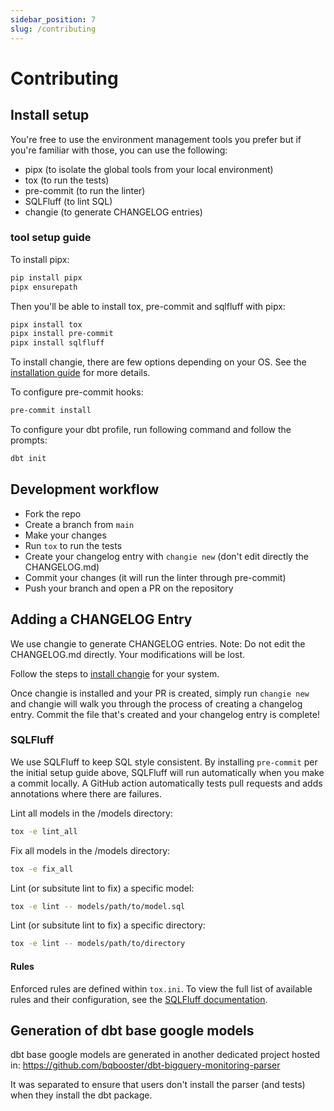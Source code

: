 ```yaml
---
sidebar_position: 7
slug: /contributing
---
```


# Contributing

## Install setup

You're free to use the environment management tools you prefer but if you're familiar with those, you can use the following:

- pipx (to isolate the global tools from your local environment)
- tox (to run the tests)
- pre-commit (to run the linter)
- SQLFluff (to lint SQL)
- changie (to generate CHANGELOG entries)

### tool setup guide

To install pipx:

```bash
pip install pipx
pipx ensurepath
```

Then you'll be able to install tox, pre-commit and sqlfluff with pipx:

```bash
pipx install tox
pipx install pre-commit
pipx install sqlfluff
```

To install changie, there are few options depending on your OS.
See the [installation guide](https://changie.dev/guide/installation/) for more details.

To configure pre-commit hooks:

```bash
pre-commit install
```

To configure your dbt profile, run following command and follow the prompts:

```bash
dbt init
```

## Development workflow

- Fork the repo
- Create a branch from `main`
- Make your changes
- Run `tox` to run the tests
- Create your changelog entry with `changie new` (don't edit directly the CHANGELOG.md)
- Commit your changes (it will run the linter through pre-commit)
- Push your branch and open a PR on the repository

## Adding a CHANGELOG Entry

We use changie to generate CHANGELOG entries. Note: Do not edit the CHANGELOG.md directly. Your modifications will be lost.

Follow the steps to [install changie](https://changie.dev/guide/installation/) for your system.

Once changie is installed and your PR is created, simply run `changie new` and changie will walk you through the process of creating a changelog entry. Commit the file that's created and your changelog entry is complete!

### SQLFluff

We use SQLFluff to keep SQL style consistent. By installing `pre-commit` per the initial setup guide above, SQLFluff will run automatically when you make a commit locally. A GitHub action automatically tests pull requests and adds annotations where there are failures.

Lint all models in the /models directory:
```bash
tox -e lint_all
```

Fix all models in the /models directory:
```bash
tox -e fix_all
```

Lint (or subsitute lint to fix) a specific model:
```bash
tox -e lint -- models/path/to/model.sql
```

Lint (or subsitute lint to fix) a specific directory:
```bash
tox -e lint -- models/path/to/directory
```

#### Rules

Enforced rules are defined within `tox.ini`. To view the full list of available rules and their configuration, see the [SQLFluff documentation](https://docs.sqlfluff.com/en/stable/rules.html).

## Generation of dbt base google models

dbt base google models are generated in another dedicated project hosted in:
https://github.com/bqbooster/dbt-bigquery-monitoring-parser

It was separated to ensure that users don't install the parser (and tests) when they install the dbt package.
